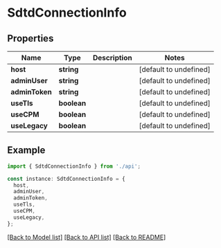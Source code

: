 # SdtdConnectionInfo

## Properties

| Name           | Type        | Description | Notes                  |
| -------------- | ----------- | ----------- | ---------------------- |
| **host**       | **string**  |             | [default to undefined] |
| **adminUser**  | **string**  |             | [default to undefined] |
| **adminToken** | **string**  |             | [default to undefined] |
| **useTls**     | **boolean** |             | [default to undefined] |
| **useCPM**     | **boolean** |             | [default to undefined] |
| **useLegacy**  | **boolean** |             | [default to undefined] |

## Example

```typescript
import { SdtdConnectionInfo } from './api';

const instance: SdtdConnectionInfo = {
  host,
  adminUser,
  adminToken,
  useTls,
  useCPM,
  useLegacy,
};
```

[[Back to Model list]](../README.md#documentation-for-models) [[Back to API list]](../README.md#documentation-for-api-endpoints) [[Back to README]](../README.md)
